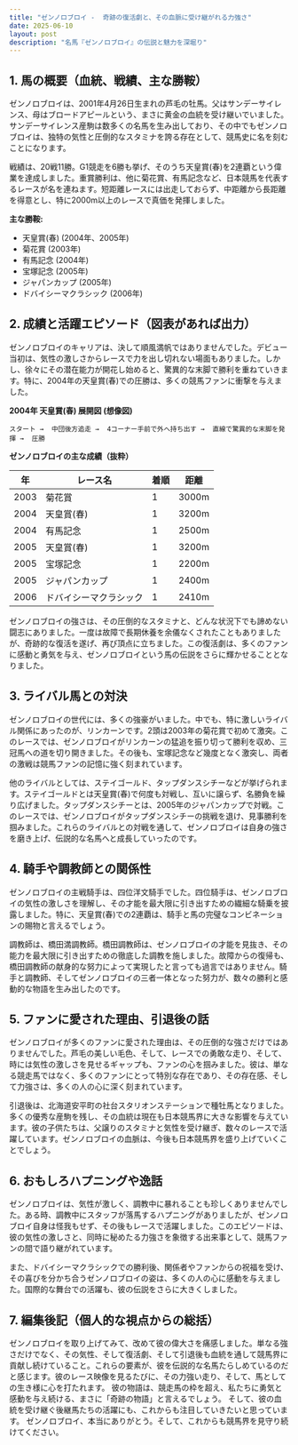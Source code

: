 ```yaml
---
title: "ゼンノロブロイ -  奇跡の復活劇と、その血脈に受け継がれる力強さ"
date: 2025-06-10
layout: post
description: "名馬『ゼンノロブロイ』の伝説と魅力を深堀り"
---
```


## 1. 馬の概要（血統、戦績、主な勝鞍）

ゼンノロブロイは、2001年4月26日生まれの芦毛の牡馬。父はサンデーサイレンス、母はブロードアピールという、まさに黄金の血統を受け継いでいました。サンデーサイレンス産駒は数多くの名馬を生み出しており、その中でもゼンノロブロイは、独特の気性と圧倒的なスタミナを誇る存在として、競馬史に名を刻むことになります。

戦績は、20戦11勝。G1競走を6勝も挙げ、そのうち天皇賞(春)を2連覇という偉業を達成しました。重賞勝利は、他に菊花賞、有馬記念など、日本競馬を代表するレースが名を連ねます。短距離レースには出走しておらず、中距離から長距離を得意とし、特に2000m以上のレースで真価を発揮しました。

**主な勝鞍:**

* 天皇賞(春) (2004年、2005年)
* 菊花賞 (2003年)
* 有馬記念 (2004年)
* 宝塚記念 (2005年)
* ジャパンカップ (2005年)
* ドバイシーマクラシック (2006年)


## 2. 成績と活躍エピソード（図表があれば出力）

ゼンノロブロイのキャリアは、決して順風満帆ではありませんでした。デビュー当初は、気性の激しさからレースで力を出し切れない場面もありました。しかし、徐々にその潜在能力が開花し始めると、驚異的な末脚で勝利を重ねていきます。特に、2004年の天皇賞(春)での圧勝は、多くの競馬ファンに衝撃を与えました。

**2004年 天皇賞(春) 展開図 (想像図)**

```
スタート →  中団後方追走 →  4コーナー手前で外へ持ち出す →  直線で驚異的な末脚を発揮 →  圧勝
```

**ゼンノロブロイの主な成績（抜粋）**

| 年 | レース名           | 着順 | 距離 |
|---|--------------------|-----|-----|
| 2003 | 菊花賞             | 1   | 3000m |
| 2004 | 天皇賞(春)         | 1   | 3200m |
| 2004 | 有馬記念           | 1   | 2500m |
| 2005 | 天皇賞(春)         | 1   | 3200m |
| 2005 | 宝塚記念           | 1   | 2200m |
| 2005 | ジャパンカップ       | 1   | 2400m |
| 2006 | ドバイシーマクラシック | 1   | 2410m |


ゼンノロブロイの強さは、その圧倒的なスタミナと、どんな状況下でも諦めない闘志にありました。一度は故障で長期休養を余儀なくされたこともありましたが、奇跡的な復活を遂げ、再び頂点に立ちました。この復活劇は、多くのファンに感動と勇気を与え、ゼンノロブロイという馬の伝説をさらに輝かせることとなりました。


## 3. ライバル馬との対決

ゼンノロブロイの世代には、多くの強豪がいました。中でも、特に激しいライバル関係にあったのが、リンカーンです。2頭は2003年の菊花賞で初めて激突。このレースでは、ゼンノロブロイがリンカーンの猛追を振り切って勝利を収め、三冠馬への道を切り開きました。その後も、宝塚記念など幾度となく激突し、両者の激戦は競馬ファンの記憶に強く刻まれています。

他のライバルとしては、ステイゴールド、タップダンスシチーなどが挙げられます。ステイゴールドとは天皇賞(春)で何度も対戦し、互いに譲らず、名勝負を繰り広げました。タップダンスシチーとは、2005年のジャパンカップで対戦。このレースでは、ゼンノロブロイがタップダンスシチーの挑戦を退け、見事勝利を掴みました。これらのライバルとの対戦を通して、ゼンノロブロイは自身の強さを磨き上げ、伝説的な名馬へと成長していったのです。


## 4. 騎手や調教師との関係性

ゼンノロブロイの主戦騎手は、四位洋文騎手でした。四位騎手は、ゼンノロブロイの気性の激しさを理解し、その才能を最大限に引き出すための繊細な騎乗を披露しました。特に、天皇賞(春)での2連覇は、騎手と馬の完璧なコンビネーションの賜物と言えるでしょう。

調教師は、橋田満調教師。橋田調教師は、ゼンノロブロイの才能を見抜き、その能力を最大限に引き出すための徹底した調教を施しました。故障からの復帰も、橋田調教師の献身的な努力によって実現したと言っても過言ではありません。騎手と調教師、そしてゼンノロブロイの三者一体となった努力が、数々の勝利と感動的な物語を生み出したのです。


## 5. ファンに愛された理由、引退後の話

ゼンノロブロイが多くのファンに愛された理由は、その圧倒的な強さだけではありませんでした。芦毛の美しい毛色、そして、レースでの勇敢な走り、そして、時には気性の激しさを見せるギャップも、ファンの心を掴みました。彼は、単なる競走馬ではなく、多くのファンにとって特別な存在であり、その存在感、そして力強さは、多くの人の心に深く刻まれています。

引退後は、北海道安平町の社台スタリオンステーションで種牡馬となりました。多くの優秀な産駒を残し、その血統は現在も日本競馬界に大きな影響を与えています。彼の子供たちは、父譲りのスタミナと気性を受け継ぎ、数々のレースで活躍しています。ゼンノロブロイの血脈は、今後も日本競馬界を盛り上げていくことでしょう。


## 6. おもしろハプニングや逸話

ゼンノロブロイは、気性が激しく、調教中に暴れることも珍しくありませんでした。ある時、調教中にスタッフが落馬するハプニングがありましたが、ゼンノロブロイ自身は怪我もせず、その後もレースで活躍しました。このエピソードは、彼の気性の激しさと、同時に秘めたる力強さを象徴する出来事として、競馬ファンの間で語り継がれています。

また、ドバイシーマクラシックでの勝利後、関係者やファンからの祝福を受け、その喜びを分かち合うゼンノロブロイの姿は、多くの人の心に感動を与えました。国際的な舞台での活躍も、彼の伝説をさらに大きくしました。


## 7. 編集後記（個人的な視点からの総括）

ゼンノロブロイを取り上げてみて、改めて彼の偉大さを痛感しました。単なる強さだけでなく、その気性、そして復活劇、そして引退後も血統を通して競馬界に貢献し続けていること。これらの要素が、彼を伝説的な名馬たらしめているのだと感じます。彼のレース映像を見るたびに、その力強い走り、そして、馬としての生き様に心を打たれます。  彼の物語は、競走馬の枠を超え、私たちに勇気と感動を与え続ける、まさに「奇跡の物語」と言えるでしょう。  そして、彼の血統を受け継ぐ後継馬たちの活躍にも、これからも注目していきたいと思っています。  ゼンノロブロイ、本当にありがとう。そして、これからも競馬界を見守り続けてください。
